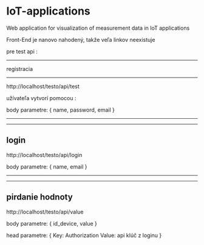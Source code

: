 # IoT-applications
Web application for visualization of measurement data in IoT applications


Front-End je nanovo nahodený, takže veľa linkov neexistuje

pre test api :

- - - - - - -- 
registracia
- - - - - - - -

http://localhost/testo/api/test

užívateľa vytvorí pomocou : 

body parametre:
{
  name, password, email
}
______________________________________

--------------
login
---------------
http://localhost/testo/api/login

body parametre:
{
  name, email
}
____________________________
-------------
pirdanie hodnoty
--------------

http://localhost/testo/api/value

body parametre:
{
  id_device, value
}

head parametre:
{
 Key: Authorization Value: api klúč z loginu
}
